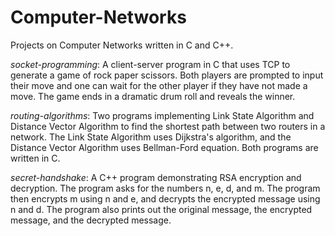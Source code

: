 # Computer-Networks

Projects on Computer Networks written in C and C++.

*socket-programming*: A client-server program in C that uses TCP to generate a game of rock paper scissors. Both players are prompted to input their move and one can wait for the other player if they have not made a move. The game ends in a dramatic drum roll and reveals the winner.

*routing-algorithms*: Two programs implementing Link State Algorithm and Distance Vector Algorithm to find the shortest path between two routers in a network. The Link State Algorithm uses Dijkstra's algorithm, and the Distance Vector Algorithm uses Bellman-Ford equation. Both programs are written in C.

*secret-handshake*: A C++ program demonstrating RSA encryption and decryption. The program asks for the numbers n, e, d, and m. The program then encrypts m using n and e, and decrypts the encrypted message using n and d. The program also prints out the original message, the encrypted message, and the decrypted message.